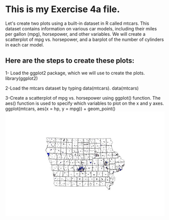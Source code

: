 # This is my Exercise 4a file.
Let's create two plots using a built-in dataset in R called mtcars. This dataset contains information on various car models, including their miles per gallon (mpg), horsepower, and other variables. We will create a scatterplot of mpg vs. horsepower, and a barplot of the number of cylinders in each car model.

## Here are the steps to create these plots:
1- Load the ggplot2 package, which we will use to create the plots.
library(ggplot2)

2-Load the mtcars dataset by typing data(mtcars).
data(mtcars)

3-Create a scatterplot of mpg vs. horsepower using ggplot() function. The aes() function is used to specify which variables to plot on the x and y axes.
ggplot(mtcars, aes(x = hp, y = mpg)) + 
  geom_point()
![This is a scatterplot of mpg vs. horsepower using ggplot() function](ex2b.jpg)
